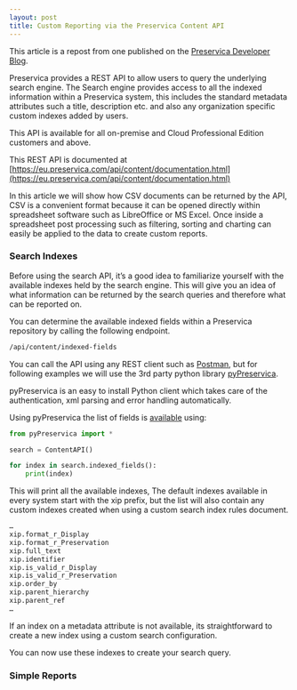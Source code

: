 ```yaml
---
layout: post
title: Custom Reporting via the Preservica Content API
---
```


This article is a repost from one published on the  [Preservica Developer Blog](https://developers.preservica.com/blog/custom-reporting-via-the-preservica-content-api).


Preservica provides a REST API to allow users to query the underlying search engine. The Search engine provides access to all the indexed information within a Preservica system, this includes the standard metadata attributes such a title, description etc. and also any organization specific custom indexes added by users.

This API is available for all on-premise and Cloud Professional Edition customers and above.

This REST API is documented at [https://eu.preservica.com/api/content/documentation.html](https://eu.preservica.com/api/content/documentation.html)

In this article we will show how CSV documents can be returned by the API, CSV is a convenient format because it can be opened directly within spreadsheet software such as LibreOffice or MS Excel. Once inside a spreadsheet post processing such as filtering, sorting and charting can easily be applied to the data to create custom reports.

### Search Indexes

Before using the search API, it’s a good idea to familiarize yourself with the available indexes held by the search engine. This will give you an idea of what information can be returned by the search queries and therefore what can be reported on.

You can determine the available indexed fields within a Preservica repository by calling the following endpoint.

```rest
/api/content/indexed-fields
```

You can call the API using any REST client such as [Postman](https://www.postman.com/product/api-client/), but for following examples we will use the 3rd party python library [pyPreservica](https://pypreservica.readthedocs.io/).

pyPreservica is an easy to install Python client which takes care of the authentication, xml parsing and error handling automatically.

Using pyPreservica the list of fields is [available](https://pypreservica.readthedocs.io/en/latest/content.html#indexed-fields) using:

```python
from pyPreservica import *

search = ContentAPI()

for index in search.indexed_fields():
    print(index)
```

This will print all the available indexes, The default indexes available in every system start with the xip prefix, but the list will also contain any custom indexes created when using a custom search index rules document.


```python
…
xip.format_r_Display
xip.format_r_Preservation
xip.full_text
xip.identifier
xip.is_valid_r_Display
xip.is_valid_r_Preservation
xip.order_by
xip.parent_hierarchy
xip.parent_ref
…
```

If an index on a metadata attribute is not available, its straightforward to create a new index using a custom search configuration.

You can now use these indexes to create your search query.

### Simple Reports

